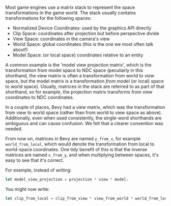 <!-- Normalize matrix naming -->
<!-- https://github.com/bevyengine/bevy/pull/13489 -->

Most game engines use a matrix stack to represent the space transformations in the game world. The stack usually contains transformations for the following spaces:

- Normalized Device Coordinates: used by the graphics API directly
- Clip Space: coordinates after projection but before perspective divide
- View Space: coordinates in the camera's view
- World Space: global coordinates (this is the one we most often talk about!)
- Model Space: (or local space) coordinates relative to an entity

A common example is the 'model view projection matrix', which is the transformation from model space to NDC space (peculiarly in this shorthand,
the view matrix is often a transformation from world _to view_ space, but the model matrix is a transformation _from model_ (or local) space to world space).
Usually, matrices in the stack are referred to as part of that shorthand, so for example, the projection matrix transforms from view coordinates to NDC coordinates.

In a couple of places, Bevy had a view matrix, which was the transformation from view to world space (rather than from world to view space as above).
Additionally, even when used consistently, the single-word shorthands are ambiguous and can cause confusion. We felt that a clearer convention was needed.

From now on, matrices in Bevy are named `y_from_x`, for example `world_from_local`, which would denote the transformation from local to world-space coordinates.
One tidy benefit of this is that the inverse matrices are named `x_from_y`, and when multiplying between spaces, it's easy to see that it's correct.

For example, instead of writing:

```rust
let model_view_projection = projection * view * model;
```

You might now write:

```rust
let clip_from_local = clip_from_view * view_from_world * world_from_local;
```

